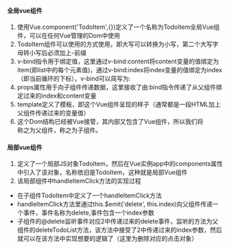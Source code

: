 #### 全局vue组件
1. 使用Vue.component('TodoItem',{})定义了一个名称为TodoItem全局Vue组件，可以在任何Vue管理的Dom中使用
2. TodoItem组件可以使用<todo-item>的方式使用，即大写可以转换为小写，第二个大写字母转小写后必须加上-前缀
3. v-bind指令用于绑定值，这里通过v-bind:content将content变量的值绑定为item(即list中的每个元素值)，通过v-bind:index将index变量的值绑定为index（即当前循环的下标），v-bind可以简写为:
4. props属性用于向子组件传递数据，这里接收了由:bind指令传递了从父组件绑定过来的index和content变量
5. template定义了模板，即这个Vue组件呈现的样子（通常都是一段HTML加上父组件传递过来的变量值）
6. <div id="app">这个Dom结构已经被Vue接管，其内部又包含了<todo-item>Vue组件，所以我们将<div id="app">称之为父组件，<todo-item>称之为子组件。

#### 局部vue组件
1. 定义了一个局部JS对象TodoItem，然后在Vue实例app中的components属性中引入了该对象，名称依旧是TodoItem，这种就是局部Vue组件
2. 该局部组件中handleItemClick方法的实现过程
- 在子组件TodoItem中定义了一个handleItemClick方法
- handleItemClick方法里通过this.$emit('delete', this.index)向父组件传递一个事件，事件名称为delete,事件包含一个index参数
- 子组件的@delete监听事件对应2中传递过来的delete事件，监听的方法为父组件的deleteTodoList方法，该方法中接受了2中传递过来的index参数，然后就可以在该方法中实现想要的逻辑了（这里为删除对应的点击对象）

